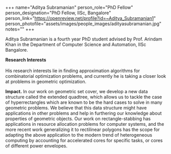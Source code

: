 +++
name="Aditya Subramanian"
person_role="PhD Fellow"
person_designation="PhD Fellow, IISc, Bangalore"
person_link="https://openreview.net/profile?id=~Aditya_Subramanian1"
person_photofile="assets/images/people_images/adityasubramanian.jpg"
notes=""
+++

Aditya Subramanian is a fourth year PhD student advised by Prof. Arindam Khan in the Department of Computer Science and Automation, IISc Bangalore. 

<b>Research Interests</b>
<br><br>
His research interests lie in finding approximation algorithms for combinatorial optimization problems, and currently he is taking a closer look at problems in geometric optimization.


<b>Impact.</b> In our work on geometric set cover, we develop a new data structure called the extended quadtree, which allows us to tackle the case of hyperrectangles which are known to be the hard cases to solve in many geometric problems. We believe that this data structure might have applications in other problems and help in furthering our knowledge about properties of geometric objects. Our work on rectangle-stabbing has applications in resource allocation problems for computer systems, and the more recent work generalizing it to rectilinear polygons has the scope for adapting the above application to the modern trend of heterogeneous computing by accounting for accelerated cores for specific tasks, or cores of different power envelopes.

